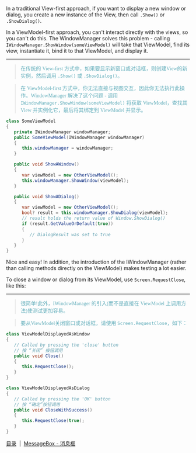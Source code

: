 
In a traditional View-first approach, if you want to display a new window or dialog, you create a new instance of the View, then call `.Show()` or `.ShowDialog()`.

In a ViewModel-first approach, you can't interact directly with the views, so you can't do this. The WindowManager solves this problem - calling `IWindowManager.ShowWindow(someViewModel)` will take that ViewModel, find its view, instantiate it, bind it to that ViewModel, and display it.

---
><font color="#63aebb" face="微软雅黑">在传统的 View-first 方式中，如果要显示新窗口或对话框，则创建View的新实例，然后调用 `.Show()` 或 `.ShowDialog()`。

>在 ViewModel-first 方式中，你无法直接与视图交互，因此你无法执行此操作。WindowManager 解决了这个问题 - 调用 `IWindowManager.ShowWindow(someViewModel)` 将获取 ViewModel，查找其 View 并实例化它，最后将其绑定到 ViewModel 并显示。</font>

```csharp
class SomeViewModel
{
   private IWindowManager windowManager;
   public SomeViewModel(IWindowManager windowManager)
   {
      this.windowManager = windowManager;
   }

   public void ShowAWindow()
   {
      var viewModel = new OtherViewModel();
      this.windowManager.ShowWindow(viewModel);
   }

   public void ShowADialog()
   {
      var viewModel = new OtherViewModel();
      bool? result = this.windowManager.ShowDialog(viewModel);
      // result holds the return value of Window.ShowDialog()
      if (result.GetValueOrDefault(true))
      {
         // DialogResult was set to true
      }
   }
}
```

Nice and easy! In addition, the introduction of the IWindowManager (rather than calling methods directly on the ViewModel) makes testing a lot easier.

To close a window or dialog from its ViewModel, use `Screen.RequestClose`, like this:

---
><font color="#63aebb" face="微软雅黑">很简单!此外，IWindowManager 的引入(而不是直接在 ViewModel 上调用方法)使测试更加容易。

>要从ViewModel关闭窗口或对话框，请使用 `Screen.RequestClose`，如下：</font>

```csharp
class ViewModelDisplayedAsWindow
{
   // Called by pressing the 'close' button
   // 按 “关闭” 按钮调用 
   public void Close()
   {
      this.RequestClose();
   }
}

class ViewModelDisplayedAsDialog
{
   // Called by pressing the 'OK' button
   // 按 “确定”按钮调用 
   public void CloseWithSuccess()
   {
      this.RequestClose(true);
   }
}
```

[目录](./Index.md)&nbsp;&nbsp;|&nbsp;&nbsp;[MessageBox - 消息框](./MessageBox.md)